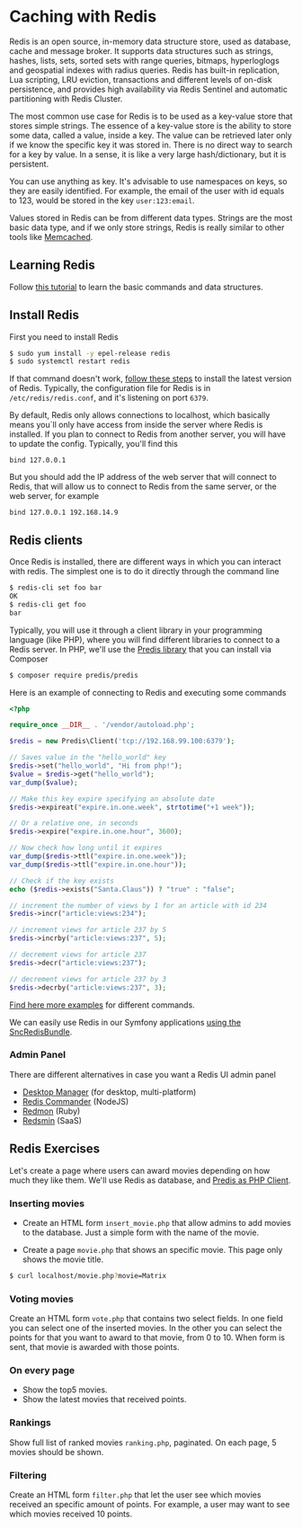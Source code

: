 # Caching with Redis
Redis is an open source, in-memory data structure store, used as database, cache and message broker. It supports data structures such as strings, hashes, lists, sets, sorted sets with range queries, bitmaps, hyperloglogs and geospatial indexes with radius queries.
Redis has built-in replication, Lua scripting, LRU eviction, transactions and different levels of on-disk persistence, and provides high availability via Redis Sentinel and automatic partitioning with Redis Cluster.

The most common use case for Redis is to be used as a key-value store that stores simple strings. The essence of a key-value store is the ability to store some data, called a value, inside a key. The value can be retrieved later only if we know the specific key it was stored in. There is no direct way to search for a key by value. In a sense, it is like a very large hash/dictionary, but it is persistent.

You can use anything as key. It's advisable to use namespaces on keys, so they are easily identified. For example, the email of the user with id equals to 123, would be stored in the key `user:123:email`.

Values stored in Redis can be from different data types. Strings are the most basic data type, and if we only store strings, Redis is really similar to other tools like [Memcached](https://memcached.org/).

## Learning Redis
Follow [this tutorial](http://try.redis.io/) to learn the basic commands and data structures.

## Install Redis
First you need to install Redis

```bash
$ sudo yum install -y epel-release redis
$ sudo systemctl restart redis
```

If that command doesn't work, [follow these steps](http://sharadchhetri.com/2014/10/04/install-redis-server-centos-7-rhel-7/) to install the latest version of Redis. Typically, the configuration file for Redis is in `/etc/redis/redis.conf`, and it's listening on port `6379`.

By default, Redis only allows connections to localhost, which basically means you´ll only have access from inside the server where Redis is installed. If you plan to connect to Redis from another server, you will have to update the config. Typically, you'll find this

```
bind 127.0.0.1
```

But you should add the IP address of the web server that will connect to Redis, that will allow us to connect to Redis from the same server, or the web server, for example

```
bind 127.0.0.1 192.168.14.9
```

## Redis clients
Once Redis is installed, there are different ways in which you can interact with redis. The simplest one is to do it directly through the command line

```bash
$ redis-cli set foo bar
OK
$ redis-cli get foo
bar
```

Typically, you will use it through a client library in your programming language (like PHP), where you will find different libraries to connect to a Redis server. In PHP, we'll use the [Predis library](https://github.com/nrk/predis) that you can install via Composer

```bash
$ composer require predis/predis
```

Here is an example of connecting to Redis and executing some commands

```php
<?php

require_once __DIR__ . '/vendor/autoload.php';

$redis = new Predis\Client('tcp://192.168.99.100:6379');

// Saves value in the "hello_world" key
$redis->set("hello_world", "Hi from php!");
$value = $redis->get("hello_world");
var_dump($value);

// Make this key expire specifying an absolute date
$redis->expireat("expire.in.one.week", strtotime("+1 week"));

// Or a relative one, in seconds
$redis->expire("expire.in.one.hour", 3600);

// Now check how long until it expires
var_dump($redis->ttl("expire.in.one.week"));
var_dump($redis->ttl("expire.in.one.hour"));

// Check if the key exists
echo ($redis->exists("Santa.Claus")) ? "true" : "false";

// increment the number of views by 1 for an article with id 234
$redis->incr("article:views:234");

// increment views for article 237 by 5
$redis->incrby("article:views:237", 5);

// decrement views for article 237
$redis->decr("article:views:237");

// decrement views for article 237 by 3
$redis->decrby("article:views:237", 3);
```

[Find here more examples](http://www.sitepoint.com/an-introduction-to-redis-in-php-using-predis/) for different commands.

We can easily use Redis in our Symfony applications [using the SncRedisBundle](https://github.com/snc/SncRedisBundle/blob/master/Resources/doc/index.md).

### Admin Panel
There are different alternatives in case you want a Redis UI admin panel
- [Desktop Manager](http://redisdesktop.com/) (for desktop, multi-platform)
- [Redis Commander](https://joeferner.github.io/redis-commander/) (NodeJS)
- [Redmon](https://steelthread.github.io/redmon/) (Ruby)
- [Redsmin](https://www.redsmin.com/) (SaaS)

## Redis Exercises
Let's create a page where users can award movies depending on how much they like them. We'll use Redis as database, and [Predis as PHP Client](https://github.com/nrk/predis).

### Inserting movies
- Create an HTML form `insert_movie.php` that allow admins to add movies to the database. Just a simple form with the name of the movie.

- Create a page `movie.php` that shows an specific movie. This page only shows the movie title.

```bash
$ curl localhost/movie.php?movie=Matrix
```

### Voting movies
Create an HTML form `vote.php` that contains two select fields. In one field you can select one of the inserted movies. In the other you can select the points for that you want to award to that movie, from 0 to 10. When form is sent, that movie is awarded with those points.

### On every page
- Show the top5 movies.
- Show the latest movies that received points.

### Rankings
Show full list of ranked movies `ranking.php`, paginated. On each page, 5 movies should be shown.

### Filtering
Create an HTML form `filter.php` that let the user see which movies received an specific amount of points. For example, a user may want to see which movies received 10 points.

